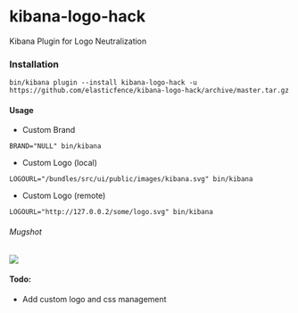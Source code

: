 # kibana-logo-hack
Kibana Plugin for Logo Neutralization

### Installation
```
bin/kibana plugin --install kibana-logo-hack -u https://github.com/elasticfence/kibana-logo-hack/archive/master.tar.gz
```
#### Usage
* Custom Brand
```
BRAND="NULL" bin/kibana
```

* Custom Logo (local)
```
LOGOURL="/bundles/src/ui/public/images/kibana.svg" bin/kibana
```
* Custom Logo (remote)
```
LOGOURL="http://127.0.0.2/some/logo.svg" bin/kibana
```

###### Mugshot
<img src="http://i.imgur.com/61132PJ.png" />

#### Todo:
* Add custom logo and css management
